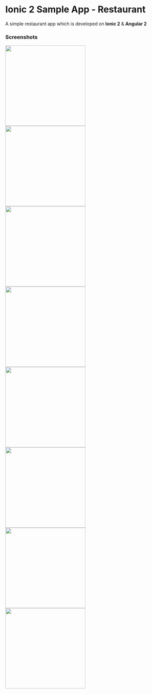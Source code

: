 # Ionic 2 Sample App - Restaurant

A simple restaurant app which is developed on **Ionic 2** & **Angular 2**

### Screenshots

<a href="https://i.imgur.com/frJ2Lz9.jpg"><img src="https://i.imgur.com/frJ2Lz9.jpg" align="left" width="250"></a>
<a href="https://i.imgur.com/UsfPXv7.jpg"><img src="https://i.imgur.com/UsfPXv7.jpg" align="left" width="250" ></a>
<a href="https://i.imgur.com/OZQumcn.jpg"><img src="https://i.imgur.com/OZQumcn.jpg" align="left" width="250" ></a>
<a href="https://i.imgur.com/kKeAbMS.jpg"><img src="https://i.imgur.com/kKeAbMS.jpg" align="left" width="250" ></a>
<a href="https://i.imgur.com/RtRkMYF.jpg"><img src="https://i.imgur.com/RtRkMYF.jpg" align="left" width="250" ></a>
<a href="https://i.imgur.com/aW7UMtY.jpg"><img src="https://i.imgur.com/aW7UMtY.jpg" align="left" width="250" ></a>
<a href="http://i.imgur.com/dqTDljo.jpg"><img src="http://i.imgur.com/dqTDljo.jpg" align="left" width="250" ></a>
<a href="https://i.imgur.com/VqnY9zz.jpg"><img src="https://i.imgur.com/VqnY9zz.jpg" align="left" width="250" ></a>
